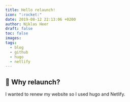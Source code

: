 ```yaml
---
title: Hello relaunch!
icon: ":rocket:"
date: 2019-08-12 22:13:06 +0200
author: Niklas Heer
draft: false
toc: false
images:
tags:
  - blog
  - github
  - hugo
  - netlify
---
```


## :rocket: Why relaunch?

I wanted to renew my website so I used hugo and Netlify.
